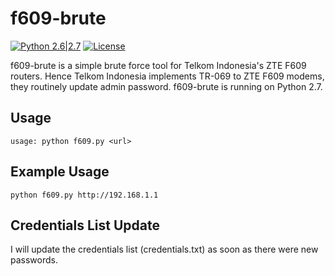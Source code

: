 # f609-brute
[![Python 2.6|2.7](https://img.shields.io/badge/python-2.6|2.7-yellow.svg)](https://www.python.org/) [![License](https://img.shields.io/badge/license-GPLv3-red.svg)](https://raw.githubusercontent.com/p4kl0nc4t/f609-brute/master/LICENSE)

f609-brute is a simple brute force tool for Telkom Indonesia's ZTE F609 routers. Hence Telkom Indonesia implements TR-069 to ZTE F609 modems, they routinely update admin password. f609-brute is running on Python 2.7.
## Usage
```usage: python f609.py <url>```
## Example Usage
```python f609.py http://192.168.1.1```
## Credentials List Update
I will update the credentials list (credentials.txt) as soon as there were new passwords.
